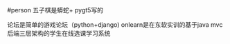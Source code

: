 #person
五子棋是蟒蛇+ pygt5写的                          

论坛是简单的游戏论坛（python+django)
onlearn是在东软实训的基于java mvc后端三层架构的学生在线选课学习系统
